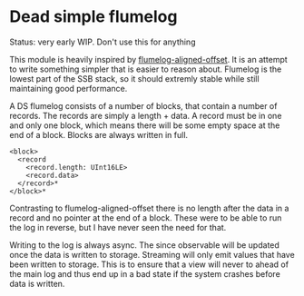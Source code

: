 # Dead simple flumelog

Status: very early WIP. Don't use this for anything

This module is heavily inspired by [flumelog-aligned-offset]. It is an
attempt to write something simpler that is easier to reason
about. Flumelog is the lowest part of the SSB stack, so it should
extremly stable while still maintaining good performance.

A DS flumelog consists of a number of blocks, that contain a number of
records. The records are simply a length + data. A record must be in
one and only one block, which means there will be some empty space at
the end of a block. Blocks are always written in full.

```
<block>
  <record
    <record.length: UInt16LE>
    <record.data>
  </record>*
</block>*
```

Contrasting to flumelog-aligned-offset there is no length after the
data in a record and no pointer at the end of a block. These were to
be able to run the log in reverse, but I have never seen the need for
that.

Writing to the log is always async. The since observable will be
updated once the data is written to storage. Streaming will only emit
values that have been written to storage. This is to ensure that a
view will never to ahead of the main log and thus end up in a bad
state if the system crashes before data is written.

[flumelog-aligned-offset]: https://github.com/flumedb/flumelog-aligned-offset/
